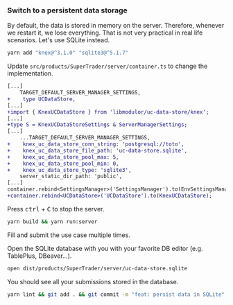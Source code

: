 ### Switch to a persistent data storage

By default, the data is stored in memory on the server. Therefore, whenever we restart it, we lose everything. That is not very practical in real life scenarios. Let's use SQLite instead.

```sh
yarn add "knex@^3.1.0" "sqlite3@^5.1.7"
```

Update `src/products/SuperTrader/server/container.ts` to change the implementation.

```diff
[...]
    TARGET_DEFAULT_SERVER_MANAGER_SETTINGS,
+    type UCDataStore,
[...]
+import { KnexUCDataStore } from 'libmodulor/uc-data-store/knex';
[...]
+type S = KnexUCDataStoreSettings & ServerManagerSettings;
[...]
    ...TARGET_DEFAULT_SERVER_MANAGER_SETTINGS,
+    knex_uc_data_store_conn_string: 'postgresql://toto',
+    knex_uc_data_store_file_path: 'uc-data-store.sqlite',
+    knex_uc_data_store_pool_max: 5,
+    knex_uc_data_store_pool_min: 0,
+    knex_uc_data_store_type: 'sqlite3',
    server_static_dir_path: 'public',
[...]
container.rebind<SettingsManager>('SettingsManager').to(EnvSettingsManager);
+container.rebind<UCDataStore>('UCDataStore').to(KnexUCDataStore);
```

Press <kbd>ctrl</kbd> + <kbd>C</kbd> to stop the server.

```sh
yarn build && yarn run:server
```

Fill and submit the use case multiple times.

Open the SQLite database with you with your favorite DB editor (e.g. TablePlus, DBeaver...).

```sh
open dist/products/SuperTrader/server/uc-data-store.sqlite
```

You should see all your submissions stored in the database.

```sh
yarn lint && git add . && git commit -m "feat: persist data in SQLite"
```
